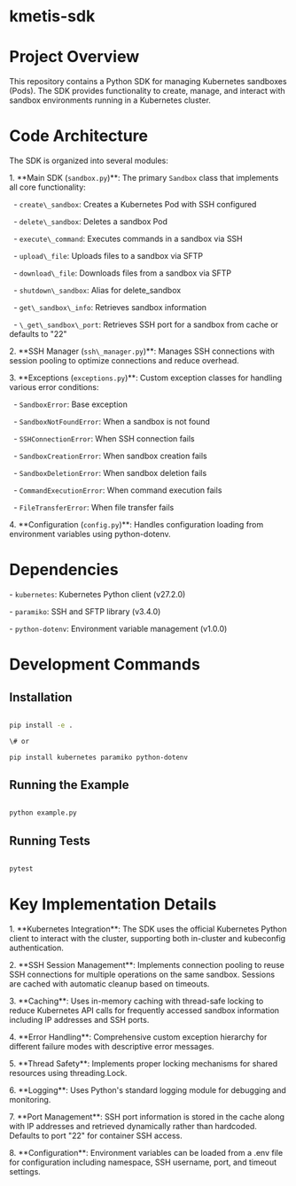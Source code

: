 # kmetis-sdk
# Project Overview



This repository contains a Python SDK for managing Kubernetes sandboxes (Pods). The SDK provides functionality to create, manage, and interact with sandbox environments running in a Kubernetes cluster.



# Code Architecture



The SDK is organized into several modules:



1\. \*\*Main SDK (`sandbox.py`)\*\*: The primary `Sandbox` class that implements all core functionality:

&nbsp;  - `create\_sandbox`: Creates a Kubernetes Pod with SSH configured

&nbsp;  - `delete\_sandbox`: Deletes a sandbox Pod

&nbsp;  - `execute\_command`: Executes commands in a sandbox via SSH

&nbsp;  - `upload\_file`: Uploads files to a sandbox via SFTP

&nbsp;  - `download\_file`: Downloads files from a sandbox via SFTP

&nbsp;  - `shutdown\_sandbox`: Alias for delete\_sandbox

&nbsp;  - `get\_sandbox\_info`: Retrieves sandbox information

&nbsp;  - `\_get\_sandbox\_port`: Retrieves SSH port for a sandbox from cache or defaults to "22"



2\. \*\*SSH Manager (`ssh\_manager.py`)\*\*: Manages SSH connections with session pooling to optimize connections and reduce overhead.



3\. \*\*Exceptions (`exceptions.py`)\*\*: Custom exception classes for handling various error conditions:

&nbsp;  - `SandboxError`: Base exception

&nbsp;  - `SandboxNotFoundError`: When a sandbox is not found

&nbsp;  - `SSHConnectionError`: When SSH connection fails

&nbsp;  - `SandboxCreationError`: When sandbox creation fails

&nbsp;  - `SandboxDeletionError`: When sandbox deletion fails

&nbsp;  - `CommandExecutionError`: When command execution fails

&nbsp;  - `FileTransferError`: When file transfer fails



4\. \*\*Configuration (`config.py`)\*\*: Handles configuration loading from environment variables using python-dotenv.



# Dependencies



\- `kubernetes`: Kubernetes Python client (v27.2.0)

\- `paramiko`: SSH and SFTP library (v3.4.0)

\- `python-dotenv`: Environment variable management (v1.0.0)



# Development Commands



## Installation

```bash

pip install -e .

\# or

pip install kubernetes paramiko python-dotenv

```



## Running the Example

```bash

python example.py

```



## Running Tests

```bash

pytest

```



# Key Implementation Details



1\. \*\*Kubernetes Integration\*\*: The SDK uses the official Kubernetes Python client to interact with the cluster, supporting both in-cluster and kubeconfig authentication.



2\. \*\*SSH Session Management\*\*: Implements connection pooling to reuse SSH connections for multiple operations on the same sandbox. Sessions are cached with automatic cleanup based on timeouts.



3\. \*\*Caching\*\*: Uses in-memory caching with thread-safe locking to reduce Kubernetes API calls for frequently accessed sandbox information including IP addresses and SSH ports.



4\. \*\*Error Handling\*\*: Comprehensive custom exception hierarchy for different failure modes with descriptive error messages.



5\. \*\*Thread Safety\*\*: Implements proper locking mechanisms for shared resources using threading.Lock.



6\. \*\*Logging\*\*: Uses Python's standard logging module for debugging and monitoring.



7\. \*\*Port Management\*\*: SSH port information is stored in the cache along with IP addresses and retrieved dynamically rather than hardcoded. Defaults to port "22" for container SSH access.



8\. \*\*Configuration\*\*: Environment variables can be loaded from a .env file for configuration including namespace, SSH username, port, and timeout settings.
